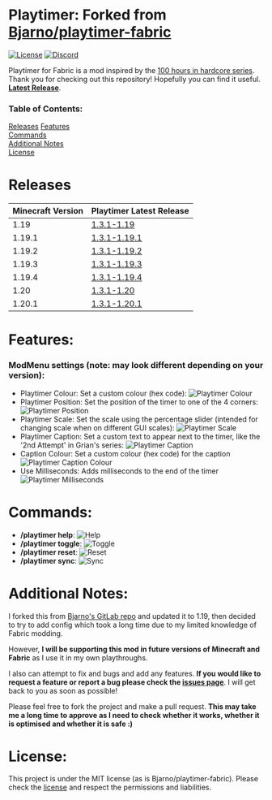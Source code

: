 # Playtimer: Forked from [Bjarno/playtimer-fabric](https://gitlab.com/Bjarno/playtimer-fabric) 
[![License](https://img.shields.io/badge/license-MIT-yellow)](https://github.com/yellowyears/playtimer-fabric/blob/f3d4de96094d574b9a4629d0a2d4c25807481cc7/LICENSE)
[![Discord](https://img.shields.io/badge/discord-%20-blue)](https://discord.gg/Y6GpkRF)

Playtimer for Fabric is a mod inspired by the [100 hours in hardcore series](https://youtu.be/tsvd0d1Q5Fg). Thank you for 
checking out this repository! Hopefully you can find it useful. **[Latest Release](https://github.com/yellowyears/playtimer-fabric/releases/latest)**.

[//]: # (gifs probably need zooming in)

### Table of Contents:

[Releases](#releases)
[Features](#features)   
[Commands](#commands)   
[Additional Notes](#additional-notes)  
[License](#license)   

# Releases

| Minecraft Version | Playtimer Latest Release                                                                  |
|-------------------|-------------------------------------------------------------------------------------------|
| 1.19              | [1.3.1-1.19](https://github.com/yellowyears/playtimer-fabric/releases/tag/1.3.1-1.19)     |
| 1.19.1            | [1.3.1-1.19.1](https://github.com/yellowyears/playtimer-fabric/releases/tag/1.3.1-1.19.1) |
| 1.19.2            | [1.3.1-1.19.2](https://github.com/yellowyears/playtimer-fabric/releases/tag/1.3.1-1.19.2) |
| 1.19.3            | [1.3.1-1.19.3](https://github.com/yellowyears/playtimer-fabric/releases/tag/1.3.1-1.19.3) |
| 1.19.4            | [1.3.1-1.19.4](https://github.com/yellowyears/playtimer-fabric/releases/tag/1.3.1-1.19.4) |
| 1.20              | [1.3.1-1.20](https://github.com/yellowyears/playtimer-fabric/releases/tag/1.3.1-1.20)     |
| 1.20.1            | [1.3.1-1.20.1](https://github.com/yellowyears/playtimer-fabric/releases/tag/1.3.1-1.20.1) |

# Features:

### ModMenu settings (note: may look different depending on your version):

- Playtimer Colour: Set a custom colour (hex code): ![Playtimer Colour](.github/assets/playtimer_colour.gif)
- Playtimer Position: Set the position of the timer to one of the 4 corners: ![Playtimer Position](.github/assets/playtimer_position.gif)
- Playtimer Scale: Set the scale using the percentage slider (intended for changing scale when on different GUI scales): ![Playtimer Scale](.github/assets/playtimer_scale.gif)
- Playtimer Caption: Set a custom text to appear next to the timer, like the '2nd Attempt' in Grian's series: ![Playtimer Caption](.github/assets/playtimer_caption.gif)
- Caption Colour: Set a custom colour (hex code) for the caption ![Playtimer Caption Colour](.github/assets/playtimer_caption_colour.gif)
- Use Milliseconds: Adds milliseconds to the end of the timer ![Playtimer Milliseconds](.github/assets/playtimer_milliseconds.gif)

# Commands:

- **/playtimer help**: ![Help](.github/assets/playtimer_help.gif)
- **/playtimer toggle**: ![Toggle](.github/assets/playtimer_toggle.gif)
- **/playtimer reset**: ![Reset](.github/assets/playtimer_reset.gif)
- **/playtimer sync**: ![Sync](.github/assets/playtimer_sync.gif)

# Additional Notes:

I forked this from [Bjarno's GitLab repo](https://gitlab.com/Bjarno/playtimer-fabric) and updated it to 1.19, then
decided to try to add config which took a long time due to my limited knowledge of Fabric modding.

However, **I will be supporting
this mod in future versions of Minecraft and Fabric** as I use it in my own playthroughs. 

I also can attempt to fix and bugs and add any features. **If you would like to request a feature or report a bug please
check the [issues page](https://github.com/yellowyears/playtimer-fabric/issues)**. I will get back to you as soon as possible!

Please feel free to fork the project and make a pull request. **This may take me a long time to approve as I need to
check whether it works, whether it is optimised and whether it is safe :)**

# License:

This project is under the MIT license (as is Bjarno/playtimer-fabric). Please check the 
[license](https://github.com/yellowyears/playtimer-fabric/blob/f3d4de96094d574b9a4629d0a2d4c25807481cc7/LICENSE) 
and respect the permissions and liabilities.